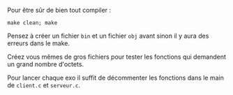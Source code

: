 Pour être sûr de bien tout compiler :

```
make clean; make
```

Pensez à créer un fichier `bin` et un fichier `obj` avant sinon il y aura des erreurs dans le make.

Créez vous mêmes de gros fichiers pour tester les fonctions qui demandent un grand nombre d'octets.

Pour lancer chaque exo il suffit de décommenter les fonctions dans le main de `client.c` et `serveur.c`.